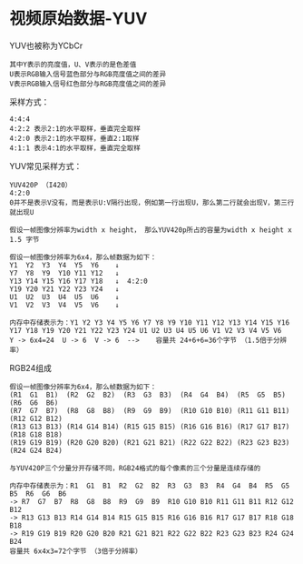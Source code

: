# 视频原始数据-YUV

YUV也被称为YCbCr
    
    其中Y表示的亮度值，U、V表示的是色差值
    U表示RGB输入信号蓝色部分与RGB亮度值之间的差异
    V表示RGB输入信号红色部分与RGB亮度值之间的差异
    
采样方式：

    4:4:4 
    4:2:2 表示2:1的水平取样，垂直完全取样
    4:2:0 表示2:1的水平取样，垂直2:1取样
    4:1:1 表示4:1的水平取样，垂直完全取样
    
YUV常见采样方式：

    YUV420P （I420）
    4:2:0
    0并不是表示V没有，而是表示U:V隔行出现，例如第一行出现U，那么第二行就会出现V，第三行就出现U
    
    假设一帧图像分辨率为width x height， 那么YUV420p所占的容量为width x height x 1.5 字节
    
    假设一帧图像分辨率为6x4，那么帧数据为如下：
    Y1  Y2  Y3  Y4  Y5  Y6    ↓
    Y7  Y8  Y9  Y10 Y11 Y12   ↓  
    Y13 Y14 Y15 Y16 Y17 Y18   ↓  4:2:0
    Y19 Y20 Y21 Y22 Y23 Y24   ↓ 
    U1  U2  U3  U4  U5  U6    ↓  
    V1  V2  V3  V4  V5  V6    ↓
    
    内存中存储表示为：Y1 Y2 Y3 Y4 Y5 Y6 Y7 Y8 Y9 Y10 Y11 Y12 Y13 Y14 Y15 Y16 Y17 Y18 Y19 Y20 Y21 Y22 Y23 Y24 U1 U2 U3 U4 U5 U6 V1 V2 V3 V4 V5 V6
    Y -> 6x4=24  U -> 6  V -> 6  -->    容量共 24+6+6=36个字节 （1.5倍于分辨率）
    
    
RGB24组成

    假设一帧图像分辨率为6x4，那么帧数据为如下：
    (R1  G1  B1)  (R2  G2  B2)  (R3  G3  B3)  (R4  G4  B4)  (R5  G5  B5)  (R6  G6  B6)
    (R7  G7  B7)  (R8  G8  B8)  (R9  G9  B9)  (R10 G10 B10) (R11 G11 B11) (R12 G12 B12)
    (R13 G13 B13) (R14 G14 B14) (R15 G15 B15) (R16 G16 B16) (R17 G17 B17) (R18 G18 B18)
    (R19 G19 B19) (R20 G20 B20) (R21 G21 B21) (R22 G22 B22) (R23 G23 B23) (R24 G24 B24)
    
    与YUV420P三个分量分开存储不同，RGB24格式的每个像素的三个分量是连续存储的
    
    内存中存储表示为：R1  G1  B1  R2  G2  B2  R3  G3  B3  R4  G4  B4  R5  G5  B5  R6  G6  B6 
    -> R7  G7  B7  R8  G8  B8  R9  G9  B9  R10 G10 B10 R11 G11 B11 R12 G12 B12 
    -> R13 G13 B13 R14 G14 B14 R15 G15 B15 R16 G16 B16 R17 G17 B17 R18 G18 B18
    -> R19 G19 B19 R20 G20 B20 R21 G21 B21 R22 G22 B22 R23 G23 B23 R24 G24 B24
    容量共 6x4x3=72个字节 （3倍于分辨率）
